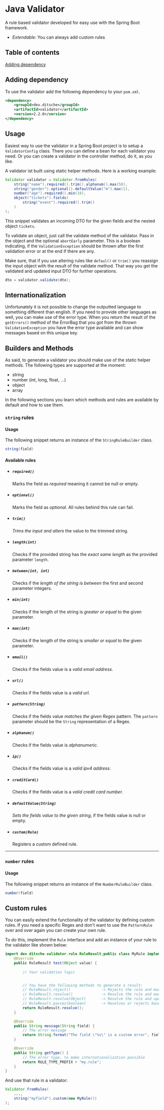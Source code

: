 # Java Validator
A rule based validator developed for easy use with the Spring Boot framework.

- *Extendable*: You can always add custom rules

## Table of contents
[Adding dependency](#adding-dependency)

## Adding dependency
To use the validator add the following dependency to your `pom.xml`.
```xml
<dependency>
    <groupId>dev.ditsche</groupId>
    <artifactId>validator</artifactId>
    <version>2.2.0</version>
</dependency>
```

## Usage

Easiest way to use the validator in a Spring Boot project is to setup a `ValidatorConfig` class. There you can
define a bean for each validator you need. Or you can create a validator in the controller method, do it, as you like.

A validator ist built using static helper methods. Here is a working example:

```java
Validator validator = Validator.fromRules(
    string("name").required().trim().alphanum().max(50),
    string("gender").optional().defaultValue("m").max(1),
    number("age").required().min(18),
    object("tickets").fields(
        string("event").required().trim()
    )
);
```

This snippet validates an incoming DTO for the given fields and the nested object `tickets`.

To validate an object, just call the validate method of the validator. Pass in the object and the optional `abortEarly`
parameter. This is a boolean indicating, if the `ValidationException` should be thrown after the first validation error
or at the end if there are any.

Make sure, that if you use altering rules like `defaul()` or `trim()` you reassign the input object with the result of
the validate method. That way you get the validated and updated input DTO for further operations.

```java
dto = validator.validate(dto);
```

## Internationalization
Unfortunately it is not possible to change the outputted language to something different than english.
If you need to provide other languages as well, you can make use of the error type. When
you return the result of the `getErrors()` method of the ErrorBag that you got from the thrown
`ValidationException` you have the error type available and can show messages based on this
unique key. 

## Builders and Methods
As said, to generate a validator you should make use of the static helper methods.
The following types are supported at the moment:
- string
- number (int, long, float, ...)
- object
- array

In the following sections you learn which methods and rules are available by default and how
to use them.

### `string` rules

#### Usage
The following snippet returns an instance of the `StringRuleBuilder` class.
```java
string(field)
```

#### Available rules

- ##### `required()`
    Marks the field as *required* meaning it cannot be null or empty.
    
- ##### `optional()`
    Marks the field as *optional*. All rules behind this rule can fail.

- ##### `trim()`
    *Trims the input and alters* the value to the trimmed string.

- ##### `length(int)`
    Checks if the provided string has the *exact same length* as the provided parameter `length`.
    
- ##### `between(int, int)`
    Checks if the *length of the string is between* the first and second parameter integers.
    
- ##### `min(int)`
    Checks if the length of the string is *greater or equal* to the given parameter.

- ##### `max(int)`
    Checks if the length of the string is *smaller or equal* to the given parameter.

- ##### `email()`
    Checks if the fields value is a *valid email address*.

- ##### `url()`
    Checks if the fields value is a *valid url*.

- ##### `pattern(String)`
    Checks if the fields value *matches the given Regex* pattern. The 
    `pattern` parameter should be the `String` representation of a Regex.

- ##### `alphanum()`
    Checks if the fields value is *alphanumeric*.

- ##### `ip()`
    Checks if the fields value is a *valid ipv4 address*.

- ##### `creditCard()`
    Checks if the fields value is a *valid credit card number*.

- ##### `defaultValue(String)`
    *Sets the fields value to the given string*, if the fields value is null or empty.

- ##### `custom(Rule)`
    Registers a custom defined rule.

---    

### `number` rules

#### Usage
The following snippet returns an instance of the `NumberRuleBuilder` class.
```java
number(field)
```

## Custom rules
You can easily extend the functionality of the validator by defining custom rules. If you need a specific Regex and don't
want to use the `PatternRule` over and over again you can create your own rule.

To do this, implement the `Rule` interface and add an instance of your rule to the validator like shown below:

```java
import dev.ditsche.validator.rule.RuleResult;public class MyRule implements Rule {
    @Override
    public RuleResult test(Object value) {
        
        // Your validation logic


        // You have the following methods to generate a result:
        // RuleResult.reject()              -> Rejects the rule and marks it as not passed.
        // RuleResult.resolve()             -> Resolve the rule and mark it passed.
        // RuleResult.resolve(Object)       -> Resolve the rule and update the value of the field.
        // RuleResult.passes(boolean)       -> Resolves or rejects based on the given boolean or expression.
        return RuleResult.resolve();
    }

    @Override
    public String message(String field) {
        // The error message
        return String.format("The field \"%s\" is a custom error", field);
    }

    @Override
    public String getType() {
        // The error type, to make internationalization possible
        return RULE_TYPE_PREFIX + "my.rule";
    }
}
```

And use that rule in a validator:

```java
Validator.fromRules(
    ...,
    string("myfield").custom(new MyRule())
);
```
